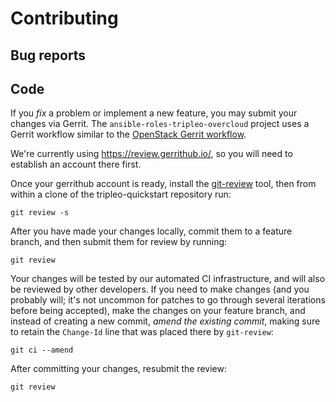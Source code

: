 # Contributing

## Bug reports



## Code

If you *fix* a problem or implement a new feature, you may submit your
changes via Gerrit. The `ansible-roles-tripleo-overcloud` project uses a Gerrit
workflow similar to the [OpenStack Gerrit workflow][gerrit].

We're currently using <https://review.gerrithub.io/>, so you will need
to establish an account there first.

Once your gerrithub account is ready, install the [git-review][] tool,
then from within a clone of the tripleo-quickstart repository run:

    git review -s

After you have made your changes locally, commit them to a feature
branch, and then submit them for review by running:

    git review

Your changes will be tested by our automated CI infrastructure, and will
also be reviewed by other developers. If you need to make changes (and
you probably will; it's not uncommon for patches to go through several
iterations before being accepted), make the changes on your feature
branch, and instead of creating a new commit, *amend the existing
commit*, making sure to retain the `Change-Id` line that was placed
there by `git-review`:

    git ci --amend

After committing your changes, resubmit the review:

    git review


[gerrit]: https://docs.openstack.org/infra/manual/developers.html#development-workflow
[git-review]: https://docs.openstack.org/infra/manual/developers.html#installing-git-review
